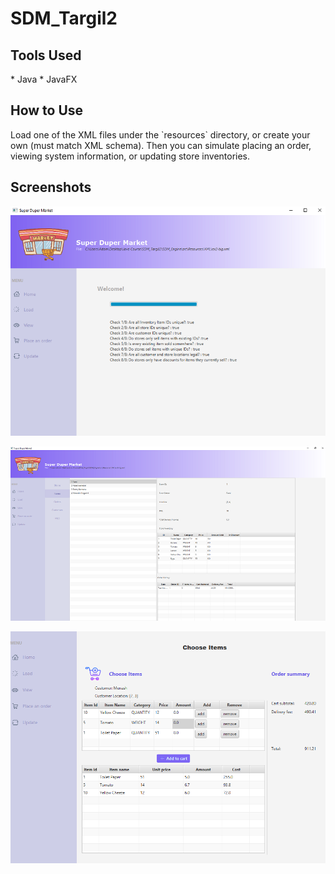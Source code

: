 # SDM_Targil2

<h2>Tools Used</h2>
* Java
* JavaFX

<h2>How to Use</h2>
Load one of the XML files under the `resources` directory, or create your own (must match XML schema). 
Then you can simulate placing an order, viewing system information, or updating store inventories. 

<h2>Screenshots</h2>

![Load Page](loadFile.PNG)

![View Stores](ViewStores.png)

![Static Order](staticorder.PNG)

